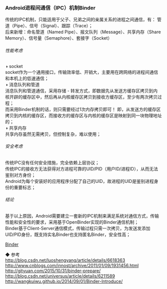 ### Android进程间通信（IPC）机制Binder  
传统的IPC机制，只能适用于父子、兄弟之间的亲属关系的进程之间通信，有：
管道（Pipe）、信号（Signal）、跟踪（Trace）；  
后来新增：命名管道（Named Pipe）、报文队列（Message）、共享内存（Share Memory）、信号量（Semaphore）、套接字（Socket）  
###### 性能考虑  
◑ socket  
socket作为一个通用接口，传输效率低、开销大，主要用在跨网络的进程间通信和本机上的低速通信；  
◑ 消息队列和管道  
消息队列和管道通信，采用存储 - 转发方式，即数据先从发送方缓存区拷贝到内核开辟的缓存区中，然后再从内核缓存区拷贝到接收方缓存区，至少有两次拷贝过程；   
而采用Binder机制的话，则只需要经过1次内存拷贝即可！ 即，从发送方的缓存区拷贝到内核的缓存区，而接收方的缓存区与内核的缓存区是映射到同一块物理地址的；  
◑ 共享内存  
共享内存虽然无需拷贝，但控制复杂，难以使用；  
###### 安全考虑 
传统IPC没有任何安全措施，完全依赖上层协议；  
传统IPC的接收方无法获得对方进程可靠的UID/PID（用户ID/进程ID），从而无法鉴别对方身份；  
Android为每个安装好的应用程序分配了自己的UID，故进程的UID是鉴别进程身份的重要标志；  
###### 结论  
基于以上原因，Android需要建立一套新的IPC机制来满足系统对通信方式，传输性能和安全性的要求，采用基于OpenBinder实现的Binder通信机制；  
Binder基于Client-Server通信模式，传输过程只需一次拷贝，为发送发添加UID/PID身份，既支持实名Binder也支持匿名Binder，安全性高；  

[Binder](Binder/Binder.md)    

◆ 参考  
http://blog.csdn.net/luoshengyang/article/details/6618363  
http://www.cnblogs.com/innost/archive/2011/01/09/1931456.html  
http://gityuan.com/2015/10/31/binder-prepare/  
http://blog.csdn.net/universus/article/details/6211589  
http://wangkuiwu.github.io/2014/09/01/Binder-Introduce/  
